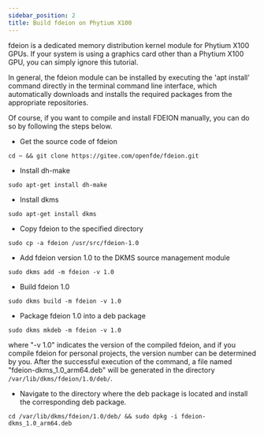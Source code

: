 ```yaml
---
sidebar_position: 2
title: Build fdeion on Phytium X100
---
```


fdeion is a dedicated memory distribution kernel module for Phytium X100 GPUs. If your system is using a graphics card other than a Phytium X100 GPU, you can simply ignore this tutorial.

In general, the fdeion module can be installed by executing the 'apt install' command directly in the terminal command line interface, which automatically downloads and installs the required packages from the appropriate repositories.

Of course, if you want to compile and install FDEION manually, you can do so by following the steps below.

- Get the source code of fdeion

```
cd ~ && git clone https://gitee.com/openfde/fdeion.git
```

- Install dh-make

```
sudo apt-get install dh-make
```

- Install dkms

```
sudo apt-get install dkms
```

- Copy fdeion to the specified directory

```
sudo cp -a fdeion /usr/src/fdeion-1.0
```

- Add fdeion version 1.0 to the DKMS source management module

```
sudo dkms add -m fdeion -v 1.0
```

- Build fdeion 1.0

```
sudo dkms build -m fdeion -v 1.0
```

- Package fdeion 1.0 into a deb package
  
```
sudo dkms mkdeb -m fdeion -v 1.0
```

where "-v 1.0" indicates the version of the compiled fdeion, and if you compile fdeion for personal projects, the version number can be determined by you. After the successful execution of the command, a file named "fdeion-dkms_1.0_arm64.deb" will be generated in the directory `/var/lib/dkms/fdeion/1.0/deb/`.

- Navigate to the directory where the deb package is located and install the corresponding deb package.

```
cd /var/lib/dkms/fdeion/1.0/deb/ && sudo dpkg -i fdeion-dkms_1.0_arm64.deb
```